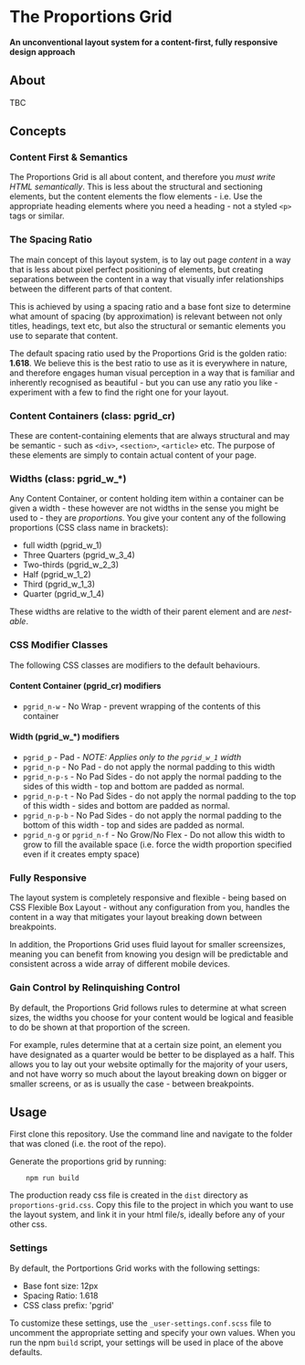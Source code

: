 # The Proportions Grid

__An unconventional layout system for a content-first, fully responsive design approach__

## About

TBC

## Concepts

### Content First & Semantics

The Proportions Grid is all about content, and therefore you *must write HTML semantically*. This is less about the structural and sectioning elements, but the content elements the flow elements - i.e. Use the appropriate heading elements where you need a heading - not a styled `<p>` tags or similar.

### The Spacing Ratio

The main concept of this layout system, is to lay out page *content* in a way that is less about pixel perfect positioning of elements, but creating separations between the content in a way that visually infer relationships between the different parts of that content.

This is achieved by using a spacing ratio and a base font size to determine what amount of spacing (by approximation) is relevant between not only titles, headings, text etc, but also the structural or semantic elements you use to separate that content.

The default spacing ratio used by the Proportions Grid is the golden ratio: __1.618__. We believe this is the best ratio to use as it is everywhere in nature, and therefore engages human visual perception in a way that is familiar and inherently recognised as beautiful - but you can use any ratio you like - experiment with a few to find the right one for your layout. 

### Content Containers (class: pgrid_cr)

These are content-containing elements that are always structural and may be semantic - such as `<div>`, `<section>`, `<article>` etc. The purpose of these elements are simply to contain actual content of your page.


### Widths (class: pgrid_w_*)

Any Content Container, or content holding item within a container can be given a width - these however are not widths in the sense you might be used to - they are *proportions*. You give your content any of the following proportions (CSS class name in brackets):

- full width (pgrid_w_1)
- Three Quarters (pgrid_w_3_4)
- Two-thirds (pgrid_w_2_3)
- Half (pgrid_w_1_2)
- Third (pgrid_w_1_3)
- Quarter (pgrid_w_1_4)

These widths are relative to the width of their parent element and are *nest-able*.

### CSS Modifier Classes

The following CSS classes are modifiers to the default behaviours.

#### Content Container (pgrid_cr) modifiers

- `pgrid_n-w` - No Wrap - prevent wrapping of the contents of this container

#### Width (pgrid_w_*) modifiers

- `pgrid_p` - Pad - *NOTE: Applies only to the `pgrid_w_1` width*
- `pgrid_n-p` - No Pad - do not apply the normal padding to this width
- `pgrid_n-p-s` - No Pad Sides - do not apply the normal padding to the sides of this width - top and bottom are padded as normal.
- `pgrid_n-p-t` - No Pad Sides - do not apply the normal padding to the top of this width - sides and bottom are padded as normal.
- `pgrid_n-p-b` - No Pad Sides - do not apply the normal padding to the bottom of this width - top and sides are padded as normal.
- `pgrid_n-g` or `pgrid_n-f` - No Grow/No Flex - Do not allow this width to grow to fill the available space (i.e. force the width proportion specified even if it creates empty space)

### Fully Responsive

The layout system is completely responsive and flexible - being based on CSS Flexible Box Layout - without any configuration from you, handles the content in a way that mitigates your layout breaking down between breakpoints.

In addition, the Proportions Grid uses fluid layout for smaller screensizes, meaning you can benefit from knowing you design will be predictable and consistent across a wide array of different mobile devices.

### Gain Control by Relinquishing Control

By default, the Proportions Grid follows rules to determine at what screen sizes, the widths you choose for your content would be logical and feasible to do be shown at that proportion of the screen.

For example, rules determine that at a certain size point, an element you have designated as a quarter would be better to be displayed as a half. This allows you to lay out your website optimally for the majority of your users, and not have worry so much about the layout breaking down on bigger or smaller screens, or as is usually the case - between breakpoints.

## Usage

First clone this repository. Use the command line and navigate to the folder that was cloned (i.e. the root of the repo).

Generate the proportions grid by running:

```shell
    npm run build
```

The production ready css file is created in the `dist` directory as `proportions-grid.css`. Copy this file to the project in which you want to use the layout system, and link it in your html file/s, ideally before any of your other css.

### Settings

By default, the Portportions Grid works with the following settings:

- Base font size: 12px
- Spacing Ratio: 1.618
- CSS class prefix: 'pgrid'

To customize these settings, use the `_user-settings.conf.scss` file to uncomment the appropriate setting and specify your own values. When you run the npm `build` script, your settings will be used in place of the above defaults.